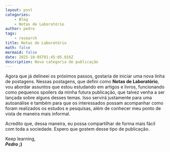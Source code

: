 ```yaml
---
layout: post
categories:
    - Blog
    - Notas de Laboratório
author: pedro
tags:
    - research
title: Notas de Laboratório
math: false
mermaid: false
date: 2025-10-05T01:45:05.016Z
description: Nova categoria de publicação
---
```


Agora que já delineei os próximos passos, gostaria de iniciar uma nova linha de postagens. Nessas postagens, que defini como **Notas de Laboratório**, vou abordar assuntos que estou estudando em artigos e livros, funcionando como pequenos spoilers da minha futura publicação, que talvez venha a ser lançada sobre alguns desses temas. Isso servirá justamente para uma autoanálise e também para que os interessados possam acompanhar como foram realizados os estudos e pesquisas, além de conhecer meu ponto de vista de maneira mais informal.

Acredito que, dessa maneira, eu possa compartilhar de forma mais fácil com toda a sociedade. Espero que gostem desse tipo de publicação.

Keep learning,<br>
***Pedro* ;)**




